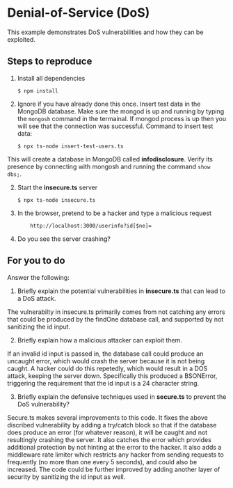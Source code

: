 # Denial-of-Service (DoS)

This example demonstrates DoS vulnerabilities and how they can be exploited.

## Steps to reproduce

1. Install all dependencies

    `$ npm install`

2. Ignore if you have already done this once. Insert test data in the MongoDB database. Make sure the mongod is up and running by typing the `mongosh` command in the termainal. If mongod process is up then you will see that the connection was successful. Command to insert test data:

    `$ npx ts-node insert-test-users.ts`

This will create a database in MongoDB called __infodisclosure__. Verify its presence by connecting with mongosh and running the command `show dbs;`.

2. Start the **insecure.ts** server

    `$ npx ts-node insecure.ts`

3. In the browser, pretend to be a hacker and type a malicious request

    ```
        http://localhost:3000/userinfo?id[$ne]=
    ```

4. Do you see the server crashing?

## For you to do

Answer the following:

1. Briefly explain the potential vulnerabilities in **insecure.ts** that can lead to a DoS attack.

The vulnerabilty in insecure.ts primarily comes from not catching any errors that could be produced by the findOne database call, and supported by not sanitizing the id input. 

2. Briefly explain how a malicious attacker can exploit them.

If an invalid id input is passed in, the database call could produce an uncaught error, which would crash the server because it is not being caught. A hacker could do this repetedly, which would result in a DOS attack, keeping the server down. Specifically this produced a BSONError, triggering the requirement that the id input is a 24 character string. 

3. Briefly explain the defensive techniques used in **secure.ts** to prevent the DoS vulnerability?

Secure.ts makes several improvements to this code.  It fixes the above discribed vulnerability by adding a try/catch block so that if the database does produce an error (for whatever reason), it will be caught and not resultingly crashing the server. It also catches the error which provides additional protection by not hinting at the error to the hacker. It also adds a middleware rate limiter which restricts any hacker from sending requests to frequently (no more than one every 5 seconds), and could also be increased. The code  could be further improved by adding another layer of security by sanitizing the id input as well. 